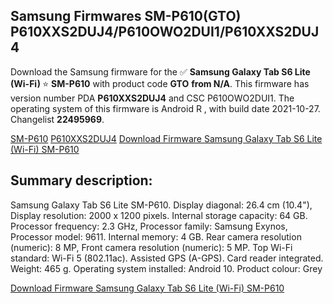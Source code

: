 <h2>Samsung Firmwares SM-P610(GTO) P610XXS2DUJ4/P610OWO2DUI1/P610XXS2DUJ4</h2>
Download the Samsung firmware for the ✅ <strong>Samsung Galaxy Tab S6 Lite (Wi-Fi) </strong> ⭐ <strong>SM-P610</strong> with product code <strong>GTO</strong> <strong> from N/A</strong>. This firmware has version number PDA <strong>P610XXS2DUJ4</strong> and CSC P610OWO2DUI1. The operating system of this firmware is Android R , with build date 2021-10-27. Changelist <strong>22495969</strong>.


[SM-P610](https://samfirm.shop/samsung/model/SM-P610)
[P610XXS2DUJ4](https://samfirm.shop/samsung/pda/P610XXS2DUJ4)
[Download Firmware Samsung Galaxy Tab S6 Lite (Wi-Fi) SM-P610](https://samfirm.shop/samsung/firmware/468701)
<h2>Summary description:</h2>
<p>Samsung Galaxy Tab S6 Lite SM-P610. Display diagonal: 26.4 cm (10.4"), Display resolution: 2000 x 1200 pixels. Internal storage capacity: 64 GB. Processor frequency: 2.3 GHz, Processor family: Samsung Exynos, Processor model: 9611. Internal memory: 4 GB. Rear camera resolution (numeric): 8 MP, Front camera resolution (numeric): 5 MP. Top Wi-Fi standard: Wi-Fi 5 (802.11ac). Assisted GPS (A-GPS). Card reader integrated. Weight: 465 g. Operating system installed: Android 10. Product colour: Grey</p>


[Download Firmware Samsung Galaxy Tab S6 Lite (Wi-Fi) SM-P610](https://samfirm.shop/samsung/firmware/468701)
